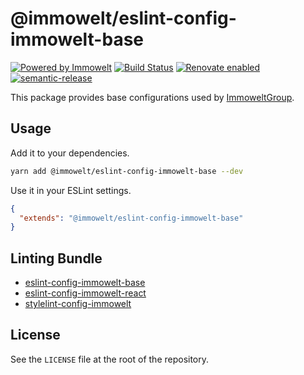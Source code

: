 # @immowelt/eslint-config-immowelt-base

[![Powered by Immowelt](https://img.shields.io/badge/powered%20by-immowelt-yellow.svg?colorB=ffb200)](https://stackshare.io/immowelt-group/)
[![Build Status](https://travis-ci.org/ImmoweltGroup/eslint-config-immowelt-base.svg?branch=master)](https://travis-ci.org/ImmoweltGroup/eslint-config-immowelt-base)
[![Renovate enabled](https://img.shields.io/badge/renovate-enabled-brightgreen.svg)](https://renovateapp.com/)
[![semantic-release](https://img.shields.io/badge/%20%20%F0%9F%93%A6%F0%9F%9A%80-semantic--release-e10079.svg)](https://github.com/semantic-release/semantic-release)

This package provides base configurations used by [ImmoweltGroup](https://github.com/ImmoweltGroup).

## Usage

Add it to your dependencies.

```bash
yarn add @immowelt/eslint-config-immowelt-base --dev
```

Use it in your ESLint settings.

```json
{
  "extends": "@immowelt/eslint-config-immowelt-base"
}
```

## Linting Bundle

* [eslint-config-immowelt-base](https://github.com/ImmoweltGroup/eslint-config-immowelt-base)
* [eslint-config-immowelt-react](https://github.com/ImmoweltGroup/eslint-config-immowelt-react)
* [stylelint-config-immowelt](https://github.com/ImmoweltGroup/stylelint-config-immowelt)

## License

See the `LICENSE` file at the root of the repository.
